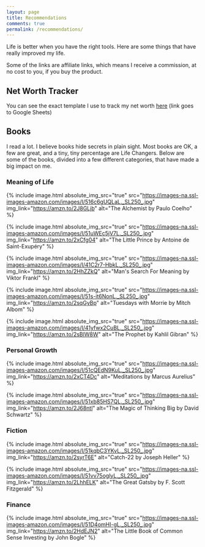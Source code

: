 ```yaml
---
layout: page
title: Recommendations
comments: true
permalink: /recommendations/
---
```

Life is better when you have the right tools. Here are some things that have really improved my life.

Some of the links are affiliate links, which means I receive a commission, at no cost to you, if you buy the product.

## Net Worth Tracker
You can see the exact template I use to track my net worth [here](https://docs.google.com/spreadsheets/d/1jkFRzfWAM7APFpkDXb_yKSZyCHRB11g7xA3gI-zINfI/edit?usp=sharing) (link goes to Google Sheets)

## Books
I read a lot. I believe books hide secrets in plain sight. Most books are OK, a few are great, and a tiny, tiny percentage are Life Changers. Below are some of the books, divided into a few different categories, that have made a big impact on me.

### Meaning of Life
{% include image.html absolute_img_src="true" src="https://images-na.ssl-images-amazon.com/images/I/516c6gUQLaL._SL250_.jpg"  img_link="https://amzn.to/2J8GLjb" alt="The Alchemist by Paulo Coelho" %}

{% include image.html absolute_img_src="true" src="https://images-na.ssl-images-amazon.com/images/I/51uWEc5jV7L._SL250_.jpg"  img_link="https://amzn.to/2xCfg04" alt="The Little Prince by Antoine de Saint-Exupéry" %}

{% include image.html absolute_img_src="true" src="https://images-na.ssl-images-amazon.com/images/I/41C2r7-HbkL._SL250_.jpg"  img_link="https://amzn.to/2HhZZkQ" alt="Man's Search For Meaning by Viktor Frankl" %}

{% include image.html absolute_img_src="true" src="https://images-na.ssl-images-amazon.com/images/I/51s-it6NonL._SL250_.jpg"  img_link="https://amzn.to/2sqGyBp" alt="Tuesdays with Morrie by Mitch Albom" %}

{% include image.html absolute_img_src="true" src="https://images-na.ssl-images-amazon.com/images/I/41yfwx2CuBL._SL250_.jpg"  img_link="https://amzn.to/2sBlW8W" alt="The Prophet by Kahlil Gibran" %}

### Personal Growth
{% include image.html absolute_img_src="true" src="https://images-na.ssl-images-amazon.com/images/I/51cQEdN9KuL._SL250_.jpg"  img_link="https://amzn.to/2xCT4Dc" alt="Meditations by Marcus Aurelius" %}

{% include image.html absolute_img_src="true" src="https://images-na.ssl-images-amazon.com/images/I/51xb85HS7QL._SL250_.jpg"  img_link="https://amzn.to/2J68ntl" alt="The Magic of Thinking Big by David Schwartz" %}

### Fiction
{% include image.html absolute_img_src="true" src="https://images-na.ssl-images-amazon.com/images/I/51kqbC3YKvL._SL250_.jpg"  img_link="https://amzn.to/2syrT6E" alt="Catch-22 by Joseph Heller" %}

{% include image.html absolute_img_src="true" src="https://images-na.ssl-images-amazon.com/images/I/51vv75oglyL._SL250_.jpg"  img_link="https://amzn.to/2LhhELK" alt="The Great Gatsby by F. Scott Fitzgerald" %}

### Finance
{% include image.html absolute_img_src="true" src="https://images-na.ssl-images-amazon.com/images/I/51D4omHI-gL._SL250_.jpg"  img_link="https://amzn.to/2HdEJN2" alt="The Little Book of Common Sense Investing by John Bogle" %}
